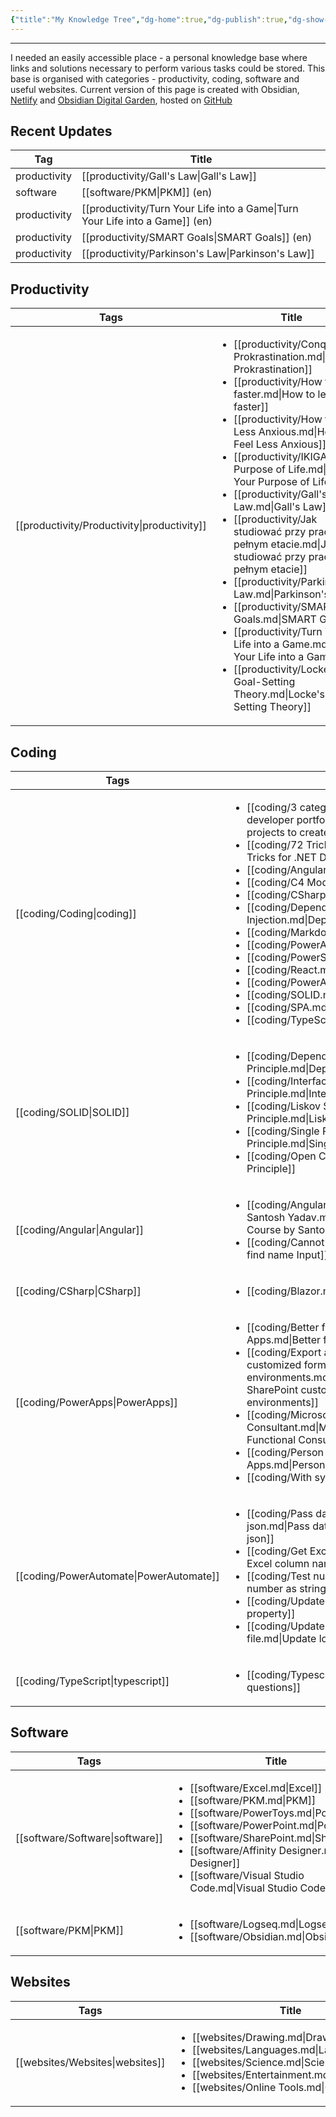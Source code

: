 ```yaml
---
{"title":"My Knowledge Tree","dg-home":true,"dg-publish":true,"dg-show-local-graph":false,"dg-show-backlinks":false,"permalink":"/my-knowledge-tree/","tags":"gardenEntry","dgShowBacklinks":false,"dgShowLocalGraph":false,"dgPassFrontmatter":true}
---
```


---
I needed an easily accessible place - a personal knowledge base where links and solutions necessary to perform various tasks could be stored. 
This base is organised with categories - productivity, coding, software and useful websites. Current version of this page is created with Obsidian, [Netlify](https://app.netlify.com/) and [Obsidian Digital Garden](https://github.com/oleeskild/obsidian-digital-garden), hosted on [GitHub](https://github.com)

## Recent Updates

| Tag          | Title                                                                           |
| ------------ | ------------------------------------------------------------------------------- |
| productivity | [[productivity/Gall's Law\|Gall's Law]]                                      |
| software     | [[software/PKM\|PKM]] (en)                                                   |
| productivity | [[productivity/Turn Your Life into a Game\|Turn Your Life into a Game]] (en) |
| productivity | [[productivity/SMART Goals\|SMART Goals]] (en)                               |
| productivity | [[productivity/Parkinson's Law\|Parkinson's Law]]                            |


## Productivity

| Tags             | Title                                                                                                                                                                                                                                                                                                                                                                                                                                                                                                                                                                                                                                                                                                                                                                                                   |
| ---------------- | ------------------------------------------------------------------------------------------------------------------------------------------------------------------------------------------------------------------------------------------------------------------------------------------------------------------------------------------------------------------------------------------------------------------------------------------------------------------------------------------------------------------------------------------------------------------------------------------------------------------------------------------------------------------------------------------------------------------------------------------------------------------------------------------------------- |
| [[productivity/Productivity\|productivity]] | <ul><li>[[productivity/Conquer Prokrastination.md\\|Conquer Prokrastination]]</li><li>[[productivity/How to learn faster.md\\|How to learn faster]]</li><li>[[productivity/How to Feel Less Anxious.md\\|How to Feel Less Anxious]]</li><li>[[productivity/IKIGAI Your Purpose of Life.md\\|IKIGAI Your Purpose of Life]]</li><li>[[productivity/Gall's Law.md\\|Gall's Law]]</li><li>[[productivity/Jak studiować przy pracy na pełnym etacie.md\\|Jak studiować przy pracy na pełnym etacie]]</li><li>[[productivity/Parkinson's Law.md\\|Parkinson's Law]]</li><li>[[productivity/SMART Goals.md\\|SMART Goals]]</li><li>[[productivity/Turn Your Life into a Game.md\\|Turn Your Life into a Game]]</li><li>[[productivity/Locke's Goal-Setting Theory.md\\|Locke's Goal-Setting Theory]]</li></ul> |


## Coding

| Tags              | Title                                                                                                                                                                                                                                                                                                                                                                                                                                                                                                                                                                                                                                                                                                                                                                               |
| ----------------- | ----------------------------------------------------------------------------------------------------------------------------------------------------------------------------------------------------------------------------------------------------------------------------------------------------------------------------------------------------------------------------------------------------------------------------------------------------------------------------------------------------------------------------------------------------------------------------------------------------------------------------------------------------------------------------------------------------------------------------------------------------------------------------------- |
| [[coding/Coding\|coding]]        | <ul><li>[[coding/3 categories of projects to create for developer portfolio.md\\|3 categories of projects to create for developer portfolio]]</li><li>[[coding/72 Tricks for .NET Developers.md\\|72 Tricks for .NET Developers]]</li><li>[[coding/Angular.md\\|Angular]]</li><li>[[coding/C4 Model.md\\|C4 Model]]</li><li>[[coding/CSharp.md\\|CSharp]]</li><li>[[coding/Dependency Injection.md\\|Dependency Injection]]</li><li>[[coding/Markdown.md\\|Markdown]]</li><li>[[coding/PowerApps.md\\|PowerApps]]</li><li>[[coding/PowerShell.md\\|PowerShell]]</li><li>[[coding/React.md\\|React]]</li><li>[[coding/PowerAutomate.md\\|PowerAutomate]]</li><li>[[coding/SOLID.md\\|SOLID]]</li><li>[[coding/SPA.md\\|SPA]]</li><li>[[coding/TypeScript.md\\|TypeScript]]</li></ul> |
| [[coding/SOLID\|SOLID]]         | <ul><li>[[coding/Dependency Inversion Principle.md\\|Dependency Inversion Principle]]</li><li>[[coding/Interface Separation Principle.md\\|Interface Separation Principle]]</li><li>[[coding/Liskov Substitution Principle.md\\|Liskov Substitution Principle]]</li><li>[[coding/Single Responsibility Principle.md\\|Single Responsibility Principle]]</li><li>[[coding/Open Close Principle.md\\|Open Close Principle]]</li></ul>                                                                                                                                                                                                                                                                                                                                                 |
| [[coding/Angular\|Angular]]       | <ul><li>[[coding/Angular for beginners Course by Santosh Yadav.md\\|Angular for beginners Course by Santosh Yadav]]</li><li>[[coding/Cannot find name Input.md\\|Cannot find name Input]]</li></ul>                                                                                                                                                                                                                                                                                                                                                                                                                                                                                                                                                                                 |
| [[coding/CSharp\|CSharp]]        | <ul><li>[[coding/Blazor.md\\|Blazor]]</li></ul>                                                                                                                                                                                                                                                                                                                                                                                                                                                                                                                                                                                                                                                                                                                                     |
| [[coding/PowerApps\|PowerApps]]     | <ul><li>[[coding/Better forms in Power Apps.md\\|Better forms in Power Apps]]</li><li>[[coding/Export and import SharePoint customized form between environments.md\\|Export and import SharePoint customized form between environments]]</li><li>[[coding/Microsoft Power Platform Functional Consultant.md\\|Microsoft Power Platform Functional Consultant]]</li><li>[[coding/Person or Group in Power Apps.md\\|Person or Group in Power Apps]]</li><li>[[coding/With syntax.md\\|With syntax]]</li></ul>                                                                                                                                                                                                                                                                       |
| [[coding/PowerAutomate\|PowerAutomate]] | <ul><li>[[coding/Pass date to SharePoint list using json.md\\|Pass date to SharePoint list using json]]</li><li>[[coding/Get Excel column names.md\\|Get Excel column names]]</li><li>[[coding/Test number as string.md\\|Test number as string]]</li><li>[[coding/Update json property.md\\|Update json property]]</li><li>[[coding/Update locked properties of a file.md\\|Update locked properties of a file]]</li></ul>                                                                                                                                                                                                                                                                                                                                                         |
| [[coding/TypeScript\|typescript]]    | <ul><li>[[coding/Typescript questions.md\\|Typescript questions]]</li></ul>                                                                                                                                                                                                                                                                                                                                                                                                                                                                                                                                                                                                                                                                                                         |


## Software
| Tags         | Title                                                                                                                                                                                                                                                                                                                                                         |
| ------------ | ------------------------------------------------------------------------------------------------------------------------------------------------------------------------------------------------------------------------------------------------------------------------------------------------------------------------------------------------------------- |
| [[software/Software\|software]] | <ul><li>[[software/Excel.md\\|Excel]]</li><li>[[software/PKM.md\\|PKM]]</li><li>[[software/PowerToys.md\\|PowerToys]]</li><li>[[software/PowerPoint.md\\|PowerPoint]]</li><li>[[software/SharePoint.md\\|SharePoint]]</li><li>[[software/Affinity Designer.md\\|Affinity Designer]]</li><li>[[software/Visual Studio Code.md\\|Visual Studio Code]]</li></ul> |
| [[software/PKM\|PKM]]      | <ul><li>[[software/Logseq.md\\|Logseq]]</li><li>[[software/Obsidian.md\\|Obsidian]]</li></ul>                                                                                                                                                                                                                                                                 |


## Websites
| Tags         | Title                                                                                                                                                                                                                                                 |
| ------------ | ----------------------------------------------------------------------------------------------------------------------------------------------------------------------------------------------------------------------------------------------------- |
| [[websites/Websites\|websites]] | <ul><li>[[websites/Drawing.md\\|Drawing]]</li><li>[[websites/Languages.md\\|Languages]]</li><li>[[websites/Science.md\\|Science]]</li><li>[[websites/Entertainment.md\\|Entertainment]]</li><li>[[websites/Online Tools.md\\|Online Tools]]</li></ul> |

